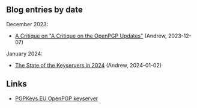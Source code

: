 
Blog entries by date
--------------------

December 2023:

* [A Critique on "A Critique on the OpenPGP Updates"](critique-critique.md) (Andrew, 2023-12-07)

January 2024:

* [The State of the Keyservers in 2024](state-keyservers-2024.md) (Andrew, 2024-01-02)

Links
-----

* [PGPKeys.EU OpenPGP keyserver](https://pgpkeys.eu/)
